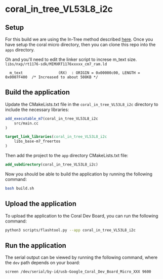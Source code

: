 # coral_in_tree_VL53L8_i2c

## Setup

For this build we are using the In-Tree method described [here](https://coral.ai/docs/dev-board-micro/freertos/#freertos-tasks).
Once you have setup the coral micro directory, then you can clone this repo into the `apps` directory.


Oh and you'll need to edit the linker script to increse m_text size. `libs/nxp/rt1176-sdk/MIMXRT1176xxxxx_cm7_ram.ld`
```ld
  m_text                (RX)  : ORIGIN = 0x00000c00, LENGTH = 0x0007F400  /* Increased to about 508KB */
```



## Build the application

Update the CMakeLists.txt file in the `coral_in_tree_VL53L8_i2c` directory to include the necessary libraries:
```cmake
add_executable_m7(coral_in_tree_VL53L8_i2c
    src/main.cc
)

target_link_libraries(coral_in_tree_VL53L8_i2c
    libs_base-m7_freertos
)
```

Then add the project to the `app` directory CMakeLists.txt file:
```cmake
add_subdirectory(coral_in_tree_VL53L8_i2c)
```

Now you should be able to build the application by running the following command:
```bash
bash build.sh
```

## Upload the application

To upload the application to the Coral Dev Board, you can run the following command:

```bash
python3 scripts/flashtool.py --app coral_in_tree_VL53L8_i2c
```

## Run the application

The serial output can be viewed by running the following command, where the `dev` path depends on your board:
```bash
screen /dev/serial/by-id/usb-Google_Coral_Dev_Board_Micro_XXX 9600
```

